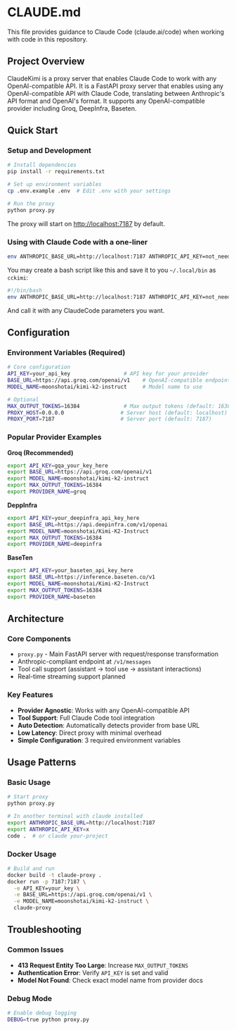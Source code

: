 # CLAUDE.md

This file provides guidance to Claude Code (claude.ai/code) when working with code in this repository.

## Project Overview

ClaudeKimi is a proxy server that enables Claude Code to work with any OpenAI-compatible API. It is a FastAPI proxy server that enables using any OpenAI-compatible API with Claude Code, translating between Anthropic's API format and OpenAI's format. It supports any OpenAI-compatible provider including Groq, DeepInfra, Baseten.

## Quick Start

### Setup and Development

```bash
# Install dependencies
pip install -r requirements.txt

# Set up environment variables
cp .env.example .env  # Edit .env with your settings

# Run the proxy
python proxy.py
```

The proxy will start on <http://localhost:7187> by default.

### Using with Claude Code with a one-liner

```bash
env ANTHROPIC_BASE_URL=http://localhost:7187 ANTHROPIC_API_KEY=not_needed CLAUDE_CODE_MAX_OUTPUT_TOKENS=16384  claude
```

You may create a bash script like this and save it to you `~/.local/bin` as `cckimi`:

```bash
#!/bin/bash
env ANTHROPIC_BASE_URL=http://localhost:7187 ANTHROPIC_API_KEY=not_needed CLAUDE_CODE_MAX_OUTPUT_TOKENS=16384  claude "$@"
```

And call it with any ClaudeCode parameters you want.

## Configuration

### Environment Variables (Required)

```bash
# Core configuration
API_KEY=your_api_key                 # API key for your provider
BASE_URL=https://api.groq.com/openai/v1    # OpenAI-compatible endpoint URL
MODEL_NAME=moonshotai/kimi-k2-instruct     # Model name to use

# Optional
MAX_OUTPUT_TOKENS=16384              # Max output tokens (default: 16384)
PROXY_HOST=0.0.0.0                  # Server host (default: localhost)
PROXY_PORT=7187                     # Server port (default: 7187)
```

### Popular Provider Examples

**Groq (Recommended)**

```bash
export API_KEY=gqa_your_key_here
export BASE_URL=https://api.groq.com/openai/v1
export MODEL_NAME=moonshotai/kimi-k2-instruct
export MAX_OUTPUT_TOKENS=16384
export PROVIDER_NAME=groq
```

**DeppInfra**

```bash
export API_KEY=your_deepinfra_api_key_here
export BASE_URL=https://api.deepinfra.com/v1/openai
export MODEL_NAME=moonshotai/Kimi-K2-Instruct
export MAX_OUTPUT_TOKENS=16384
export PROVIDER_NAME=deepinfra
```

**BaseTen**

```bash
export API_KEY=your_baseten_api_key_here
export BASE_URL=https://inference.baseten.co/v1
export MODEL_NAME=moonshotai/Kimi-K2-Instruct
export MAX_OUTPUT_TOKENS=16384
export PROVIDER_NAME=baseten
```

## Architecture

### Core Components

- `proxy.py` - Main FastAPI server with request/response transformation
- Anthropic-compliant endpoint at `/v1/messages`
- Tool call support (assistant → tool use → assistant interactions)
- Real-time streaming support planned

### Key Features

- **Provider Agnostic**: Works with any OpenAI-compatible API
- **Tool Support**: Full Claude Code tool integration
- **Auto Detection**: Automatically detects provider from base URL
- **Low Latency**: Direct proxy with minimal overhead
- **Simple Configuration**: 3 required environment variables

## Usage Patterns

### Basic Usage

```bash
# Start proxy
python proxy.py

# In another terminal with claude installed
export ANTHROPIC_BASE_URL=http://localhost:7187
export ANTHROPIC_API_KEY=x
code .  # or claude your-project
```

### Docker Usage

```bash
# Build and run
docker build -t claude-proxy .
docker run -p 7187:7187 \
  -e API_KEY=your_key \
  -e BASE_URL=https://api.groq.com/openai/v1 \
  -e MODEL_NAME=moonshotai/kimi-k2-instruct \
  claude-proxy
```

## Troubleshooting

### Common Issues

- **413 Request Entity Too Large**: Increase `MAX_OUTPUT_TOKENS`
- **Authentication Error**: Verify `API_KEY` is set and valid
- **Model Not Found**: Check exact model name from provider docs

### Debug Mode

```bash
# Enable debug logging
DEBUG=true python proxy.py
```
